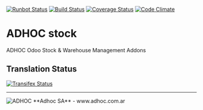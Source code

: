 [![Runbot Status](http://runbot.adhoc.com.ar/runbot/badge/flat/13/13.0.svg)](http://runbot.adhoc.com.ar/runbot/repo/github-com-ingadhoc-stock-13)
[![Build Status](https://travis-ci.org/ingadhoc/stock.svg?branch=13.0)](https://travis-ci.org/ingadhoc/stock)
[![Coverage Status](https://coveralls.io/repos/ingadhoc/stock/badge.png?branch=13.0)](https://coveralls.io/r/ingadhoc/stock?branch=13.0)
[![Code Climate](https://codeclimate.com/github/ingadhoc/stock/badges/gpa.svg)](https://codeclimate.com/github/ingadhoc/stock)

# ADHOC stock

ADHOC Odoo Stock & Warehouse Management Addons

[//]: # (addons)
[//]: # (end addons)

Translation Status
------------------
[![Transifex Status](https://www.transifex.com/projects/p/ingadhoc-stock-8-13-0/chart/image_png)](https://www.transifex.com/projects/p/ingadhoc-stock-13-0)

----

<img alt="ADHOC" src="http://fotos.subefotos.com/83fed853c1e15a8023b86b2b22d6145bo.png" />
**Adhoc SA** - www.adhoc.com.ar
